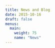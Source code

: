 ```yaml
---
title: News and Blog
date: 2015-10-16
draft: false
menus:
  main:
    weight: 75
    name: "News"
---
```


